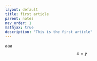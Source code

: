 ```yaml
---
layout: default
title: first article
parent: notes
nav_order: 1
mathjax: true
description: "This is the first article"
---
```


aaa
$$x=y$$